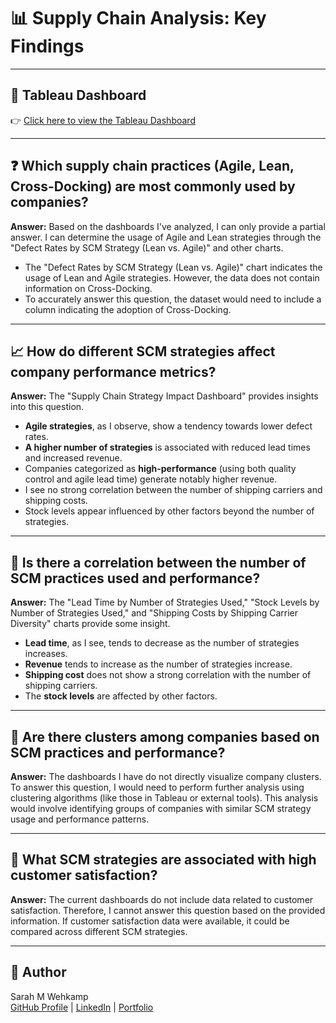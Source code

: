 # 📊 Supply Chain Analysis: Key Findings

---

## 🔗 Tableau Dashboard
👉 [Click here to view the Tableau Dashboard](https://public.tableau.com/views/SupplyChainAnalyticsProject_17447705631530/Overview?:language=en-GB&:sid=&:redirect=auth&:display_count=n&:origin=viz_share_link)  

---

## ❓ Which supply chain practices (Agile, Lean, Cross-Docking) are most commonly used by companies?

**Answer:** Based on the dashboards I've analyzed, I can only provide a partial answer. I can determine the usage of Agile and Lean strategies through the "Defect Rates by SCM Strategy (Lean vs. Agile)" and other charts. 
* The "Defect Rates by SCM Strategy (Lean vs. Agile)" chart indicates the usage of Lean and Agile strategies. However, the data does not contain information on Cross-Docking.
* To accurately answer this question, the dataset would need to include a column indicating the adoption of Cross-Docking.

---

## 📈 How do different SCM strategies affect company performance metrics?

**Answer:**
The "Supply Chain Strategy Impact Dashboard" provides insights into this question. 
* **Agile strategies**, as I observe, show a tendency towards lower defect rates.
* **A higher number of strategies** is associated with reduced lead times and increased revenue.
* Companies categorized as **high-performance** (using both quality control and agile lead time) generate notably higher revenue.
* I see no strong correlation between the number of shipping carriers and shipping costs.
* Stock levels appear influenced by other factors beyond the number of strategies.

---

## 🔗 Is there a correlation between the number of SCM practices used and performance?

**Answer:**
The "Lead Time by Number of Strategies Used," "Stock Levels by Number of Strategies Used," and "Shipping Costs by Shipping Carrier Diversity" charts provide some insight.
* **Lead time**, as I see, tends to decrease as the number of strategies increases.
* **Revenue** tends to increase as the number of strategies increase.
* **Shipping cost** does not show a strong correlation with the number of shipping carriers.
* The **stock levels** are affected by other factors.

---

## 🧩 Are there clusters among companies based on SCM practices and performance?

**Answer:**
The dashboards I have do not directly visualize company clusters. To answer this question, I would need to perform further analysis using clustering algorithms (like those in Tableau or external tools). This analysis would involve identifying groups of companies with similar SCM strategy usage and performance patterns.

---

## 🤝 What SCM strategies are associated with high customer satisfaction?

**Answer:**
The current dashboards do not include data related to customer satisfaction. Therefore, I cannot answer this question based on the provided information. If customer satisfaction data were available, it could be compared across different SCM strategies.

---

## 🧠 Author
Sarah M Wehkamp  
[GitHub Profile](https://www.github.com/sarahwehkamp) | 
[LinkedIn](https://www.linkedin.com/in/sarah-wehkamp) |
[Portfolio](https://lnw26.myportfolio.com)
